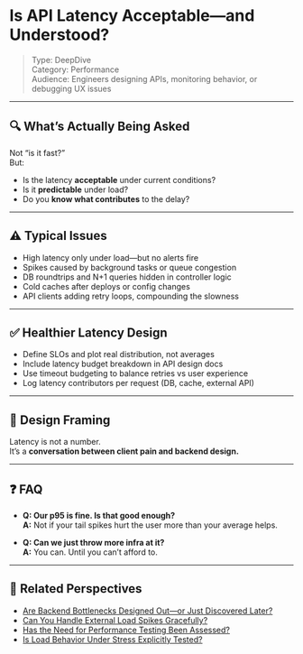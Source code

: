 # Is API Latency Acceptable—and Understood?

> Type: DeepDive  
> Category: Performance  
> Audience: Engineers designing APIs, monitoring behavior, or debugging UX issues

---

## 🔍 What’s Actually Being Asked

Not “is it fast?”  
But:

- Is the latency **acceptable** under current conditions?  
- Is it **predictable** under load?  
- Do you **know what contributes** to the delay?

---

## ⚠️ Typical Issues

- High latency only under load—but no alerts fire  
- Spikes caused by background tasks or queue congestion  
- DB roundtrips and N+1 queries hidden in controller logic  
- Cold caches after deploys or config changes  
- API clients adding retry loops, compounding the slowness

---

## ✅ Healthier Latency Design

- Define SLOs and plot real distribution, not averages  
- Include latency budget breakdown in API design docs  
- Use timeout budgeting to balance retries vs user experience  
- Log latency contributors per request (DB, cache, external API)

---

## 🧠 Design Framing

Latency is not a number.  
It’s a **conversation between client pain and backend design.**

---

## ❓ FAQ

- **Q: Our p95 is fine. Is that good enough?**  
  **A:** Not if your tail spikes hurt the user more than your average helps.

- **Q: Can we just throw more infra at it?**  
  **A:** You can. Until you can’t afford to.

---

## 🔗 Related Perspectives

- [Are Backend Bottlenecks Designed Out—or Just Discovered Later?](backend-bottlenecks.md)
- [Can You Handle External Load Spikes Gracefully?](external-pressure-resilience.md)
- [Has the Need for Performance Testing Been Assessed?](../test/performance-test-plan.md)
- [Is Load Behavior Under Stress Explicitly Tested?](../test/high-load-behavior-testing.md)
